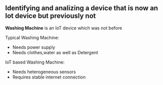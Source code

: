 ## Identifying and analizing a device that is now an Iot device but previously not

**Washing Machine** is an IoT device which was not before

Typical Washing Machine:
- Needs power supply
- Needs clothes,water as well as Detergent

IoT based Washing Machine:
- Needs heterogeneous sensors
- Requires stable internet connection
